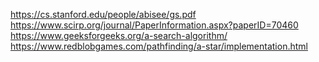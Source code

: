 https://cs.stanford.edu/people/abisee/gs.pdf
https://www.scirp.org/journal/PaperInformation.aspx?paperID=70460
https://www.geeksforgeeks.org/a-search-algorithm/
https://www.redblobgames.com/pathfinding/a-star/implementation.html
